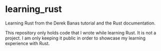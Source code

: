 # learning_rust
Learning Rust from the Derek Banas tutorial and the Rust documentation.

This repository only holds code that I wrote while learning Rust. It is not a project. I am only keeping it public in order to showcase my learning experience with Rust.
